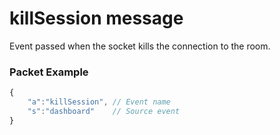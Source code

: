# killSession message

Event passed when the socket kills the connection to the room.

### Packet Example
```js
{
	"a":"killSession", // Event name
	"s":"dashboard"    // Source event
}
```

